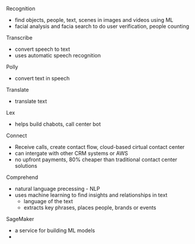 Recognition
- find objects, people, text, scenes in images and videos using ML
- facial analysis and facia search to do user verification, people counting

Transcribe
- convert speech to text
- uses automatic speech recognition

Polly 
- convert text in speech

Translate
- translate text

Lex
- helps build chabots, call center bot

Connect
- Receive calls, create contact flow, cloud-based cirtual contact center
- can intergate with other CRM systems or AWS
- no upfront payments, 80% cheaper than traditional contact center solutions

Comprehend 
- natural language precessing - NLP
- uses machine learning to find insights and relationships in text
  - language of the text
  - extracts key phrases, places people, brands or events

SageMaker
- a service for building ML models
- 
